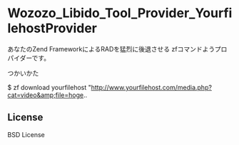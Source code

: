 Wozozo_Libido_Tool_Provider_YourfilehostProvider
================================================

あなたのZend FrameworkによるRADを猛烈に後退させる
  zfコマンドようプロパイダーです。

  つかいかた

 $ zf download yourfilehost &quot;http://www.yourfilehost.com/media.php?cat=video&amp;file=hoge..

## License
BSD License